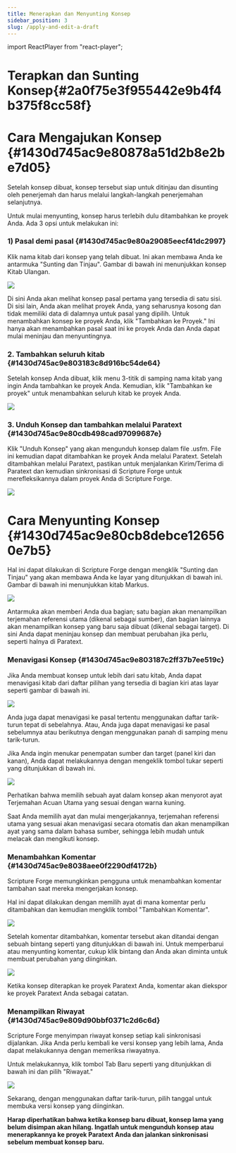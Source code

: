 ```yaml
---
title: Menerapkan dan Menyunting Konsep
sidebar_position: 3
slug: /apply-and-edit-a-draft
---
```


import ReactPlayer from "react-player";

# Terapkan dan Sunting Konsep{#2a0f75e3f955442e9b4f4b375f8cc58f}

<div class="player-wrapper"><ReactPlayer controls url="https://youtu.be/S4yvGDlcZ9o" /></div>

# Cara Mengajukan Konsep {#1430d745ac9e80878a51d2b8e2be7d05}

Setelah konsep dibuat, konsep tersebut siap untuk ditinjau dan disunting oleh penerjemah dan harus melalui langkah-langkah penerjemahan selanjutnya.

Untuk mulai menyunting, konsep harus terlebih dulu ditambahkan ke proyek Anda. Ada 3 opsi untuk melakukan ini:

### **1) Pasal demi pasal** {#1430d745ac9e80a29085eecf41dc2997}

Klik nama kitab dari konsep yang telah dibuat. Ini akan membawa Anda ke antarmuka "Sunting dan Tinjau". Gambar di bawah ini menunjukkan konsep Kitab Ulangan.

![](./476959662.png)

Di sini Anda akan melihat konsep pasal pertama yang tersedia di satu sisi. Di sisi lain, Anda akan melihat proyek Anda, yang seharusnya kosong dan tidak memiliki data di dalamnya untuk pasal yang dipilih. Untuk menambahkan konsep ke proyek Anda, klik "Tambahkan ke Proyek." Ini hanya akan menambahkan pasal saat ini ke proyek Anda dan Anda dapat mulai meninjau dan menyuntingnya.

### 2. Tambahkan seluruh kitab {#1430d745ac9e803183c8d916bc54de64}

Setelah konsep Anda dibuat, klik menu 3-titik di samping nama kitab yang ingin Anda tambahkan ke proyek Anda. Kemudian, klik "Tambahkan ke proyek" untuk menambahkan seluruh kitab ke proyek Anda.

![](./739210120.png)

### 3. Unduh Konsep dan tambahkan melalui Paratext {#1430d745ac9e80cdb498cad97099687e}

Klik "Unduh Konsep" yang akan mengunduh konsep dalam file .usfm. File ini kemudian dapat ditambahkan ke proyek Anda melalui Paratext. Setelah ditambahkan melalui Paratext, pastikan untuk menjalankan Kirim/Terima di Paratext dan kemudian sinkronisasi di Scripture Forge untuk merefleksikannya dalam proyek Anda di Scripture Forge.

![](./470740927.png)

# **Cara Menyunting Konsep** {#1430d745ac9e80cb8debce126560e7b5}

Hal ini dapat dilakukan di Scripture Forge dengan mengklik "Sunting dan Tinjau" yang akan membawa Anda ke layar yang ditunjukkan di bawah ini. Gambar di bawah ini menunjukkan kitab Markus.

![](./1670090022.png)

Antarmuka akan memberi Anda dua bagian; satu bagian akan menampilkan terjemahan referensi utama (dikenal sebagai sumber), dan bagian lainnya akan menampilkan konsep yang baru saja dibuat (dikenal sebagai target). Di sini Anda dapat meninjau konsep dan membuat perubahan jika perlu, seperti halnya di Paratext.

### **Menavigasi Konsep** {#1430d745ac9e803187c2ff37b7ee519c}

Jika Anda membuat konsep untuk lebih dari satu kitab, Anda dapat menavigasi kitab dari daftar pilihan yang tersedia di bagian kiri atas layar seperti gambar di bawah ini.

![](./1640308464.png)

Anda juga dapat menavigasi ke pasal tertentu menggunakan daftar tarik-turun tepat di sebelahnya. Atau, Anda juga dapat menavigasi ke pasal sebelumnya atau berikutnya dengan menggunakan panah di samping menu tarik-turun.

Jika Anda ingin menukar penempatan sumber dan target (panel kiri dan kanan), Anda dapat melakukannya dengan mengeklik tombol tukar seperti yang ditunjukkan di bawah ini.

![](./1749660801.png)

Perhatikan bahwa memilih sebuah ayat dalam konsep akan menyorot ayat Terjemahan Acuan Utama yang sesuai dengan warna kuning.

Saat Anda memilih ayat dan mulai mengerjakannya, terjemahan referensi utama yang sesuai akan menavigasi secara otomatis dan akan menampilkan ayat yang sama dalam bahasa sumber, sehingga lebih mudah untuk melacak dan mengikuti konsep.

### **Menambahkan Komentar** {#1430d745ac9e8038aee0f2290df4172b}

Scripture Forge memungkinkan pengguna untuk menambahkan komentar tambahan saat mereka mengerjakan konsep.

Hal ini dapat dilakukan dengan memilih ayat di mana komentar perlu ditambahkan dan kemudian mengklik tombol "Tambahkan Komentar".

![](./1078796203.png)

Setelah komentar ditambahkan, komentar tersebut akan ditandai dengan sebuah bintang seperti yang ditunjukkan di bawah ini. Untuk memperbarui atau menyunting komentar, cukup klik bintang dan Anda akan diminta untuk membuat perubahan yang diinginkan.

![](./632219727.png)

Ketika konsep diterapkan ke proyek Paratext Anda, komentar akan diekspor ke proyek Paratext Anda sebagai catatan.

### **Menampilkan Riwayat** {#1430d745ac9e809d90bbf0371c2d6c6d}

Scripture Forge menyimpan riwayat konsep setiap kali sinkronisasi dijalankan. Jika Anda perlu kembali ke versi konsep yang lebih lama, Anda dapat melakukannya dengan memeriksa riwayatnya.

Untuk melakukannya, klik tombol Tab Baru seperti yang ditunjukkan di bawah ini dan pilih "Riwayat."

![](./1273285247.png)

Sekarang, dengan menggunakan daftar tarik-turun, pilih tanggal untuk membuka versi konsep yang diinginkan.

**Harap diperhatikan bahwa ketika konsep baru dibuat, konsep lama yang belum disimpan akan hilang. Ingatlah untuk mengunduh konsep atau menerapkannya ke proyek Paratext Anda dan jalankan sinkronisasi sebelum membuat konsep baru.**

